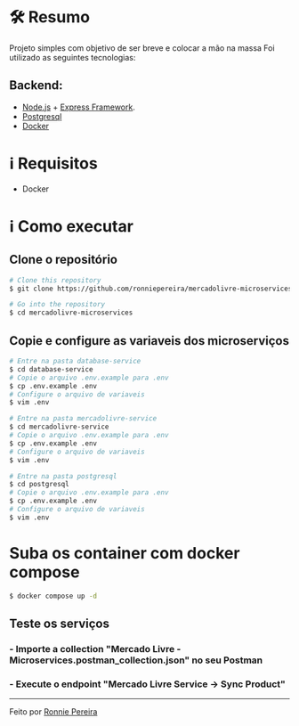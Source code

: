 # :hammer_and_wrench: Resumo

Projeto simples com objetivo de ser breve e colocar a mão na massa
Foi utilizado as seguintes tecnologias:
## Backend:
- [Node.js][nodejs] + [Express Framework][express].
- [Postgresql](https://www.postgresql.org/)
- [Docker](https://www.docker.com/)

# :information_source: Requisitos

- Docker

# :information_source: Como executar

## Clone o repositório
```bash
# Clone this repository
$ git clone https://github.com/ronniepereira/mercadolivre-microservices

# Go into the repository
$ cd mercadolivre-microservices

```
## Copie e configure as variaveis dos microserviços

```bash
# Entre na pasta database-service
$ cd database-service
# Copie o arquivo .env.example para .env
$ cp .env.example .env
# Configure o arquivo de variaveis
$ vim .env

# Entre na pasta mercadolivre-service
$ cd mercadolivre-service
# Copie o arquivo .env.example para .env
$ cp .env.example .env
# Configure o arquivo de variaveis
$ vim .env

# Entre na pasta postgresql
$ cd postgresql
# Copie o arquivo .env.example para .env
$ cp .env.example .env
# Configure o arquivo de variaveis
$ vim .env
```
# Suba os container com docker compose
```bash
$ docker compose up -d
```

## Teste os serviços
### - Importe a collection "Mercado Livre - Microservices.postman_collection.json" no seu Postman
### - Execute o endpoint "Mercado Livre Service -> Sync Product"
---

Feito por [Ronnie Pereira](https://www.linkedin.com/in/ronniepereira/)

[nodejs]: https://nodejs.org/
[express]: https://expressjs.com/
[ts]: https://www.typescriptlang.org/